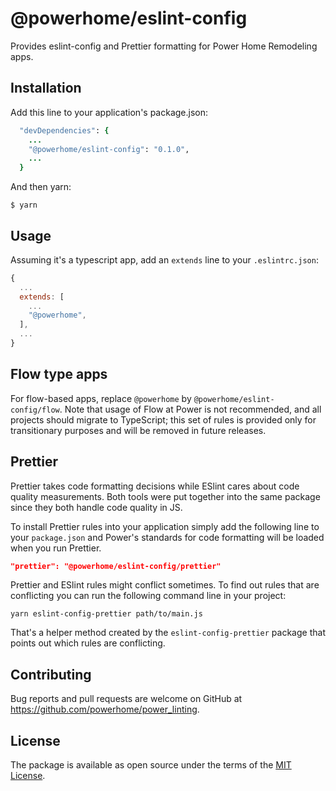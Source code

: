 # @powerhome/eslint-config

Provides eslint-config and Prettier formatting for Power Home Remodeling apps.

## Installation

Add this line to your application's package.json:

```ruby
  "devDependencies": {
    ...
    "@powerhome/eslint-config": "0.1.0",
    ...
  }
```

And then yarn:

    $ yarn

## Usage

Assuming it's a typescript app, add an `extends` line to your `.eslintrc.json`:

```js
{
  ...
  extends: [
    ...
    "@powerhome",
  ],
  ...
}
```

## Flow type apps

For flow-based apps, replace `@powerhome` by `@powerhome/eslint-config/flow`. Note that usage of Flow at Power is not recommended, and all projects should migrate to TypeScript; this set of rules is provided only for transitionary purposes and will be removed in future releases.

## Prettier

Prettier takes code formatting decisions while ESlint cares about code quality measurements. Both tools were put together into the same package since they both handle code quality in JS.

To install Prettier rules into your application simply add the following line to your `package.json` and Power's standards for code formatting will be loaded when you run Prettier.

```json
"prettier": "@powerhome/eslint-config/prettier"
```

Prettier and ESlint rules might conflict sometimes. To find out rules that are conflicting you can run the following command line in your project:
```
yarn eslint-config-prettier path/to/main.js
```
That's a helper method created by the `eslint-config-prettier` package that points out which rules are conflicting.

## Contributing

Bug reports and pull requests are welcome on GitHub at https://github.com/powerhome/power_linting.

## License

The package is available as open source under the terms of the [MIT License](https://opensource.org/licenses/MIT).
